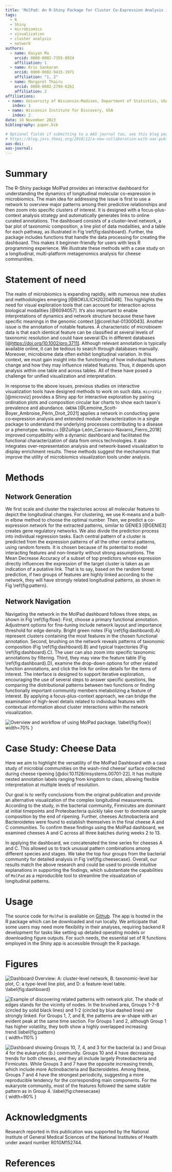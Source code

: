 ```yaml
---
title: 'MolPad: An R-Shiny Package for Cluster Co-Expression Analysis in Longitudinal Microbiomics'
tags:
  - R
  - Shiny
  - microbiomics
  - visualization
  - cluster analysis
  - network
authors:
  - name: Kaiyan Ma
    orcid: 0000-0002-7355-8924
    affiliation: 1
  - name: Kris Sankaran
    orcid: 0000-0002-9415-1971
    affiliation: "1, 2" 
  - name: Margaret Thairu
    orcid: 0000-0002-2799-6261
    affiliation: 2
affiliations:
 - name: University of Wisconsin-Madison, Department of Statistics, USA
   index: 1
 - name: Wisconsin Institute for Discovery, USA
   index: 2
date: 18 November 2023
bibliography: paper.bib

# Optional fields if submitting to a AAS journal too, see this blog post:
# https://blog.joss.theoj.org/2018/12/a-new-collaboration-with-aas-publishing
aas-doi: 
aas-journal: 
---
```


# Summary

The R-Shiny package MolPad provides an interactive dashboard for understanding the dynamics of longitudinal molecular co-expression in microbiomics. The main idea for addressing the issue is first to use a network to overview major patterns among their predictive relationships and then zoom into specific clusters of interest. It is designed with a focus-plus-context analysis strategy and automatically generates links to online curated annotations. The dashboard consists of a cluster-level network, a bar plot of taxonomic composition, a line plot of data modalities, and a table for each pathway, as illustrated in Fig \ref{fig:dashboard}. Further, the package includes functions that handle the data processing for creating the dashboard. This makes it beginner-friendly for users with less R programming experience. We illustrate these methods with a case study on a longitudinal, multi-platform metagenomics analysis for cheese communities.

# Statement of need

The realm of microbiomics is expanding rapidly, with numerous new studies and methodologies emerging [@BOKULICH20204048]. This highlights the need for visual exploration tools that can account for interaction across biological modalities [@6094057]. It’s also important to enable interpretations of dynamics and network structure because these have specific meanings in the genomic context [@corel:hal-01300043]. Another issue is the annotation of notable features. A characteristic of microbioem data is that each identical feature can be classified at several levels of taxonomic resolution and could have several IDs in different databases [@https://doi.org/10.1002/pro.3711]. Although relevant annotation is typically available online, it can be tedious to search through databases manually. Moreover, microbiome data often exhibit longitudinal variation. In this context, we must gain insight into the functioning of how individual features change and how they may influence related features. Thus, it depends upon analysis within one table and across tables. All of these have posed a challenge for unified visualization and interpretation. 

In response to the above issues, previous studies on interactive visualization tools have designed methods to work on such data. `microViz` [@microviz] provides a Shiny app for interactive exploration by pairing ordination plots and composition circular bar charts to show each taxon's prevalence and abundance. `GWENA` [@Lemoine_Scott-Boyer_Ambroise_Périn_Droit_2021] applies a network in conducting gene co‑expression analysis and extended module characterization in a single package to understand the underlying processes contributing to a disease or a phenotype. `NeVOmics` [@Zúñiga-León_Carrasco-Navarro_Fierro_2018] improved compatibility with a dynamic dashboard and facilitated the functional characterization of data from omics technologies. It also integrates over-representation analysis and network-based visualization to display enrichment results. These methods suggest the mechanisms that improve the utility of microbiomics visualization tools under analysis.

# Methods

## Network Generation
We first scale and cluster the trajectories across all molecular features to depict the longitudinal changes. For clustering, we use K-means and a built-in elbow method to choose the optimal number. Then, we predict a co-expression network for the extracted patterns, similar to GENIE3 [@GENIE3] creates gene regulatory networks. We also divide the prediction process into individual regression tasks. Each central pattern of a cluster is predicted from the expression patterns of all the other central patterns, using random forests. It is chosen because of its potential to model interacting features and non-linearity without strong assumptions. The Mean Decrease Accuracy of a subset of top predictors whose expression directly influences the expression of the target cluster is taken as an indication of a putative link. That is to say, based on the random forest prediction, if two groups of features are highly linked according to the network, they will have strongly related longitudinal patterns, as shown in Fig \ref{fig:pattern}.

## Network Navigation

Navigating the network in the MolPad dashboard follows three steps, as shown in Fig \ref{fig:flow}: First, choose a primary functional annotation. Adjustment options for fine-tuning include network layout and importance threshold for edge density. Bright green notes (Fig \ref{fig:dashboard}.A) represent clusters containing the most features in the chosen functional annotation. Second, brushing on the network reveals patterns of taxonomic composition (Fig \ref{fig:dashboard}.B) and typical trajectories  (Fig \ref{fig:dashboard}.C). The user can also zoom into specific taxonomic annotations by filtering. Third, they may view the feature table (Fig \ref{fig:dashboard}.D), examine the drop-down options for other related function annotations, and click the link for online details for the items of interest. The interface is designed to support iterative exploration, encouraging the use of several steps to answer specific questions, like comparing the distributional patterns between two functions or finding functionally important community members metabolizing a feature of interest. By applying a focus-plus-context approach, we can bridge the examination of high-level details related to individual features with contextual information about cluster interactions within the network visualization.

![Overview and workflow of using MolPad package. \label{fig:flow}](flow.png){ width=70% }


# Case Study: Cheese Data

Here we aim to highlight the versatility of the MolPad Dashboard with a case study of microbial communities on the wash-rind cheese' surface collected during cheese ripening [@doi:10.1128/msystems.00701-22]. It has multiple nested annotation labels ranging from kingdom to class, allowing flexible interpretation at multiple levels of resolution. 

Our goal is to verify conclusions from the original publication and provide an alternative visualization of the complex longitudinal measurements. According to the study, in the bacterial community, Firmicutes are dominant at initial timepoints and Proteobacteria quickly take over to dominate sample composition by the end of ripening. Further, cheeses Actinobacteria and Bacteroidetes were found to establish themselves in the final cheese A and C communities. To confirm these findings using the MolPad dashboard, we examined cheeses A and C across all three batches during weeks 2 to 13.

In applying the dashboard, we concatenated the time series for cheeses A and C. This allowed us to track unusual pattern combinations among different species and stages. We take the top four groups from the bacterial community for detailed analysis in Fig \ref{fig:cheesecase}. Overall, our results match the above research and could be used to provide intuitive explanations in supporting the findings, which substantiate the capabilities of `MolPad` as a reproducible tool to streamline the visualization of longitudinal patterns.

# Usage

The source code for `MolPad` is available on [Github](https://github.com/KaiyanM/MolPad). The app is hosted in the R package which can be downloaded and run locally. We anticipate that some users may need more flexibility in their analyses, requiring backend R development for tasks like setting up detailed operating models or downloading figure outputs. For such needs, the essential set of R functions employed in the Shiny app is accessible through the R package.

# Figures

![Dashboard Overview: `A`: cluster-level network, `B`: taxonomic-level bar plot, `C`:  a type-level line plot, and `D`: a feature-level table. \label{fig:dashboard}](dashboard.png)

![Example of discovering related patterns with network plot. The shade of edges stands for the vicinity of nodes. In the brushed area, Groups 1-7-8 (circled by solid black lines) and 1-2 (circled by blue dashed lines) are strongly linked. For Groups 1, 7, and 8, the patterns are w-shape with an evident peak at the same time section. For Groups 1 and 2, although Group 1 has higher volatility, they both show a highly overlapped increasing trend.\label{fig:pattern}](pattern.png){ width=110% }

![Dashboard showing Groups 10, 7, 4, and 3 for the bacterial (a.) and Group 4 for the eukaryotic (b.) community. Groups 10 and 4 have decreasing trends for both cheeses, and they all include largely Proteobacteria and Firmicutes. While Groups 3 and 7 have the opposite increasing trends, which include more Actinobacteria and Bacteroidetes. Among these, Groups 7 and 4 have the strongest periodicity, suggesting a more reproducible tendency for the corresponding main components. For the eukaryote community, most of the features followed the same stable pattern as in Group 4. \label{fig:cheesecase}](cheesecase.png){ width=80% }

# Acknowledgments

Research reported in this publication was supported by the National Institute of General Medical Sciences of the National Institutes of Health under award number R01GM152744.

# References


